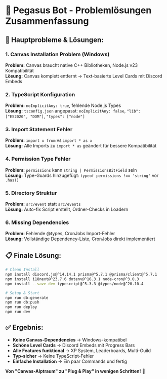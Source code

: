 # 🔧 Pegasus Bot - Problemlösungen Zusammenfassung

## 🎯 **Hauptprobleme & Lösungen:**

### **1. Canvas Installation Problem (Windows)**
**Problem:** Canvas braucht native C++ Bibliotheken, Node.js v23 Kompatibilität  
**Lösung:** Canvas komplett entfernt → Text-basierte Level Cards mit Discord Embeds

### **2. TypeScript Konfiguration**
**Problem:** `noImplicitAny: true`, fehlende Node.js Types  
**Lösung:** `tsconfig.json` angepasst: `noImplicitAny: false`, `"lib": ["ES2020", "DOM"]`, `"types": ["node"]`

### **3. Import Statement Fehler**
**Problem:** `import x from` vs `import * as x`  
**Lösung:** Alle Imports zu `import * as` geändert für bessere Kompatibilität

### **4. Permission Type Fehler**
**Problem:** `permissions` kann `string | PermissionsBitField` sein  
**Lösung:** Type-Guards hinzugefügt: `typeof permissions !== 'string'` vor `.has()`

### **5. Directory Struktur**
**Problem:** `src/event` statt `src/events`  
**Lösung:** Auto-fix Script erstellt, Ordner-Checks in Loadern

### **6. Missing Dependencies**
**Problem:** Fehlende @types, CronJobs Import-Fehler  
**Lösung:** Vollständige Dependency-Liste, CronJobs direkt implementiert

## 📋 **Finale Lösung:**

```bash
# Clean Install
npm install discord.js@^14.14.1 prisma@^5.7.1 @prisma/client@^5.7.1
npm install i18next@^23.7.6 dotenv@^16.3.1 node-cron@^3.0.3
npm install --save-dev typescript@^5.3.3 @types/node@^20.10.4

# Setup & Start
npm run db:generate
npm run db:push
npm run deploy
npm run dev
```

## ✅ **Ergebnis:**
- **Keine Canvas-Dependencies** → Windows-kompatibel
- **Schöne Level Cards** → Discord Embeds mit Progress Bars
- **Alle Features funktional** → XP System, Leaderboards, Multi-Guild
- **Typ-sicher** → Keine TypeScript-Fehler
- **Einfache Installation** → Ein paar Commands und fertig

**Von "Canvas-Alptraum" zu "Plug & Play" in wenigen Schritten!** 🚀